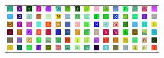 <table>
<tr>
<td><img src="32.gif"></td>
<td><img src="78.gif"></td>
<td><img src="59.gif"></td>
<td><img src="6B.gif"></td>
<td><img src="61.gif"></td>
<td><img src="33.gif"></td>
<td><img src="72.gif"></td>
<td><img src="6C.gif"></td>
<td><img src="65.gif"></td>
<td><img src="31.gif"></td>
<td><img src="3F.gif"></td>
<td><img src="3D.gif"></td>
<td><img src="46.gif"></td>
<td><img src="25.gif"></td>
<td><img src="35.gif"></td>
<td><img src="6D.gif"></td>
</tr>
<tr>
<td><img src="3A.gif"></td>
<td><img src="47.gif"></td>
<td><img src="76.gif"></td>
<td><img src="30.gif"></td>
<td><img src="60.gif"></td>
<td><img src="4D.gif"></td>
<td><img src="67.gif"></td>
<td><img src="44.gif"></td>
<td><img src="45.gif"></td>
<td><img src="29.gif"></td>
<td><img src="75.gif"></td>
<td><img src="4B.gif"></td>
<td><img src="57.gif"></td>
<td><img src="41.gif"></td>
<td><img src="21.gif"></td>
<td><img src="27.gif"></td>
</tr>
<tr>
<td><img src="51.gif"></td>
<td><img src="56.gif"></td>
<td><img src="3E.gif"></td>
<td><img src="37.gif"></td>
<td><img src="26.gif"></td>
<td><img src="77.gif"></td>
<td><img src="5B.gif"></td>
<td><img src="2D.gif"></td>
<td><img src="4F.gif"></td>
<td><img src="48.gif"></td>
<td><img src="50.gif"></td>
<td><img src="62.gif"></td>
<td><img src="43.gif"></td>
<td><img src="7B.gif"></td>
<td><img src="55.gif"></td>
<td><img src="4E.gif"></td>
</tr>
<tr>
<td><img src="38.gif"></td>
<td><img src="39.gif"></td>
<td><img src="6F.gif"></td>
<td><img src="42.gif"></td>
<td><img src="22.gif"></td>
<td><img src="gr3.gif"></td>
<td><img src="63.gif"></td>
<td><img src="74.gif"></td>
<td><img src="54.gif"></td>
<td><img src="2F.gif"></td>
<td><img src="68.gif"></td>
<td><img src="36.gif"></td>
<td><img src="24.gif"></td>
<td><img src="2A.gif"></td>
<td><img src="gr1.gif"></td>
<td><img src="5E.gif"></td>
</tr>
<tr>
<td><img src="3B.gif"></td>
<td><img src="7C.gif"></td>
<td><img src="64.gif"></td>
<td><img src="5A.gif"></td>
<td><img src="gr2.gif"></td>
<td><img src="69.gif"></td>
<td><img src="49.gif"></td>
<td><img src="6A.gif"></td>
<td><img src="40.gif"></td>
<td><img src="28.gif"></td>
<td><img src="4C.gif"></td>
<td><img src="66.gif"></td>
<td><img src="79.gif"></td>
<td><img src="71.gif"></td>
<td><img src="52.gif"></td>
<td><img src="3C.gif"></td>
</tr>
<tr>
<td><img src="2B.gif"></td>
<td><img src="53.gif"></td>
<td><img src="70.gif"></td>
<td><img src="2C.gif"></td>
<td><img src="5F.gif"></td>
<td><img src="7E.gif"></td>
<td><img src="7A.gif"></td>
<td><img src="23.gif"></td>
<td><img src="73.gif"></td>
<td><img src="2E.gif"></td>
<td><img src="58.gif"></td>
<td><img src="5D.gif"></td>
<td><img src="7D.gif"></td>
<td><img src="34.gif"></td>
<td><img src="6E.gif"></td>
<td><img src="4A.gif"></td>
</tr>
</table>
